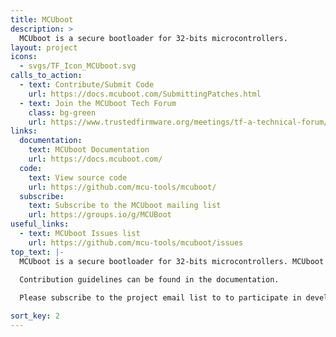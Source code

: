 ```yaml
---
title: MCUboot
description: >
  MCUboot is a secure bootloader for 32-bits microcontrollers. 
layout: project
icons:
  - svgs/TF_Icon_MCUboot.svg
calls_to_action:
  - text: Contribute/Submit Code
    url: https://docs.mcuboot.com/SubmittingPatches.html
  - text: Join the MCUboot Tech Forum
    class: bg-green
    url: https://www.trustedfirmware.org/meetings/tf-a-technical-forum/
links:
  documentation:
    text: MCUboot Documentation
    url: https://docs.mcuboot.com/
  code:
    text: View source code
    url: https://github.com/mcu-tools/mcuboot/
  subscribe:
    text: Subscribe to the MCUboot mailing list
    url: https://groups.io/g/MCUBoot
useful_links:
  - text: MCUboot Issues list
    url: https://github.com/mcu-tools/mcuboot/issues
top_text: |-
  MCUboot is a secure bootloader for 32-bits microcontrollers. MCUboot defines a common infrastructure for the bootloader and the system flash layout on microcontroller systems, and provides a secure bootloader that enables easy software upgrade. MCUboot is not dependent on any specific operating system and hardware and relies on hardware porting layers from the operating system it works with.
  
  Contribution guidelines can be found in the documentation.

  Please subscribe to the project email list to to participate in development discussions.

sort_key: 2
---
```


